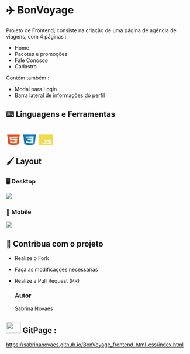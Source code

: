 # :airplane: BonVoyage
Projeto de Frontend, consiste na criação de uma página de agência de viagens, com 4 páginas :
- Home
- Pacotes e promoções
- Fale Conosco
- Cadastro

Contém também :
- Modal para Login
- Barra lateral de informações do perfil

## :keyboard: Linguagens e Ferramentas

<div style="display: inline-block"><br>
<img align="center" alt="sabrina-HTML" height="30" width="40" src="https://raw.githubusercontent.com/devicons/devicon/master/icons/html5/html5-original.svg"/>
<img align="center" alt="sabrina-CSS" height="30" width="40" src="https://raw.githubusercontent.com/devicons/devicon/master/icons/css3/css3-original.svg"/>
<img align="center" alt="Sabrina-Js" height="30" width="40" src="https://raw.githubusercontent.com/devicons/devicon/master/icons/javascript/javascript-plain.svg"/>
</div>

## :paintbrush: Layout

### :desktop_computer: Desktop

<img src="https://github.com/SabrinaNovaes/BonVoyage_frontend-html-css/blob/b10b58671dd8379e8db6084d7cf8b7531a50f10a/bvDeskReadme%20(2).png?raw=true"/>

### :iphone: Mobile

<img src="https://github.com/SabrinaNovaes/BonVoyage_frontend-html-css/blob/main/bvMobReadme%20(1).png?raw=true"/>

## :triangular_flag_on_post: Contribua com o projeto

- Realize o Fork
- Faça as modificações necessárias
- Realize a Pull Request (PR)

  ### Autor
  Sabrina Novaes

## <img height="30" width="40" src="https://cdn.jsdelivr.net/gh/devicons/devicon/icons/github/github-original.svg" /> GitPage :
https://sabrinanovaes.github.io/BonVoyage_frontend-html-css/index.html
